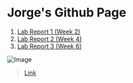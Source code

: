 # Jorge's Github Page <br />

1. [Lab Report 1 (Week 2)](report1/lab-report-1-week-2.html) <br />
2. [Lab Report 2 (Week 4)](report2/lab-report-2-week-4.html) <br />
3. [Lab Report 3 (Week 6)](report3/lab-report-3-week-6.html) <br />



![Image](https://cdn.pixabay.com/photo/2016/02/18/18/37/puppy-1207816__340.jpg)	 <br />
> [Link](https://cdn.pixabay.com/photo/2016/02/18/18/37/puppy-1207816__340.jpg)	 <br />





